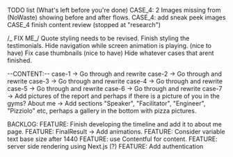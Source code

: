 TODO list (What's left before you're done)
CASE_4: 2 Images missing from (NoWaste) showing before and after flows.
CASE_4: add sneak peek images
CASE_4 finish content review (stopped at "research")

/_ FIX ME_/
Quote styling needs to be revised.
Finish styling the testimonials.
Hide navigation while screen animation is playing. (nice to have)
Fix case thumbnails (nice to have)
Hide whatever cases that arent finished.

--CONTENT:--
case-1 -> Go through and rewrite
case-2 -> Go through and rewrite
case-3 -> Go through and rewrite
case-4 -> Go through and rewrite
case-5 -> Go through and rewrite
case-6 -> Go through and rewrite
case-7 -> Add pictures of the report and perhaps if there is a picture of you in the gyms?
About me -> Add sections "Speaker", "Facilitator", "Engineer", "Pizziolo" etc, perhaps a gallery in the bottom with pizza pictures.

BACKLOG:
FEATURE: Finish developing the timeline and add it to about me page.
FEATURE: FinalResult -> Add animations.
FEATURE: Consider variable text base size after 1440
FEATURE: use Contentful for content.
FEATURE: server side rendering using Next.js (?)
FEATURE: Add authentication
